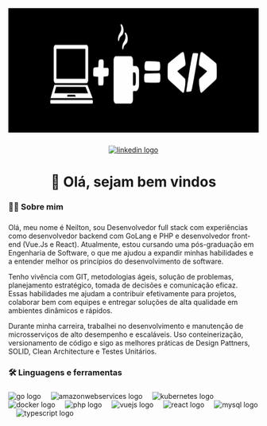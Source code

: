 <div align="center">
  <img height="250" src="1111111.png"  />
</div>

###

<div align="center">
  <a href="https://linkedin.com/in/neilton-rodrigues" target="_blank">
    <img src="https://img.shields.io/static/v1?message=LinkedIn&logo=linkedin&label=&color=0077B5&logoColor=white&labelColor=&style=for-the-badge" height="25" alt="linkedin logo"  />
  </a>
</div>

###

<h1 align="center">👋 Olá, sejam bem vindos</h1>

###

<h3 align="left">👩‍💻  Sobre mim</h3>

###

<p align="left">Olá, meu nome é Neilton, sou Desenvolvedor full stack com experiências como desenvolvedor backend com GoLang e PHP e desenvolvedor front-end (Vue.Js e React). Atualmente, estou cursando uma pós-graduação em Engenharia de Software, o que me ajudou a expandir minhas habilidades e a entender melhor os princípios do desenvolvimento de software.</p>
<p align="left">
  Tenho vivência com GIT, metodologias ágeis, solução de problemas, planejamento estratégico, tomada de decisões e comunicação eficaz. Essas habilidades me ajudam a contribuir efetivamente para projetos, colaborar bem com equipes e entregar soluções de alta qualidade em ambientes dinâmicos e rápidos.
</p>
<p align="left">
Durante minha carreira, trabalhei no desenvolvimento e manutenção de microsserviços de alto desempenho e escaláveis. Uso conteinerização, versionamento de código e sigo as melhores práticas de Design Pattners, SOLID, Clean Architecture e Testes Unitários.
</p>

###

<h3 align="left">🛠 Linguagens e ferramentas</h3>

###

<div align="left">
  <img src="https://cdn.jsdelivr.net/gh/devicons/devicon/icons/go/go-original-wordmark.svg" height="40" alt="go logo"  />
  <img width="12" />
  <img src="https://cdn.jsdelivr.net/gh/devicons/devicon/icons/amazonwebservices/amazonwebservices-line-wordmark.svg" height="40" alt="amazonwebservices logo"  />
  <img width="12" />
  <img src="https://cdn.jsdelivr.net/gh/devicons/devicon/icons/kubernetes/kubernetes-plain.svg" height="40" alt="kubernetes logo"  />
  <img width="12" />
  <img src="https://cdn.jsdelivr.net/gh/devicons/devicon/icons/docker/docker-plain-wordmark.svg" height="40" alt="docker logo"  />
  <img width="12" />
  <img src="https://cdn.jsdelivr.net/gh/devicons/devicon/icons/php/php-original.svg" height="40" alt="php logo"  />
  <img width="12" />
  <img src="https://cdn.jsdelivr.net/gh/devicons/devicon/icons/vuejs/vuejs-original.svg" height="40" alt="vuejs logo"  />
  <img width="12" />
  <img src="https://cdn.jsdelivr.net/gh/devicons/devicon/icons/react/react-original.svg" height="40" alt="react logo"  />
  <img width="12" />
  <img src="https://cdn.jsdelivr.net/gh/devicons/devicon/icons/mysql/mysql-original.svg" height="40" alt="mysql logo"  />
  <img width="12" />
  <img src="https://cdn.jsdelivr.net/gh/devicons/devicon/icons/typescript/typescript-original.svg" height="40" alt="typescript logo"  />
</div>


###
